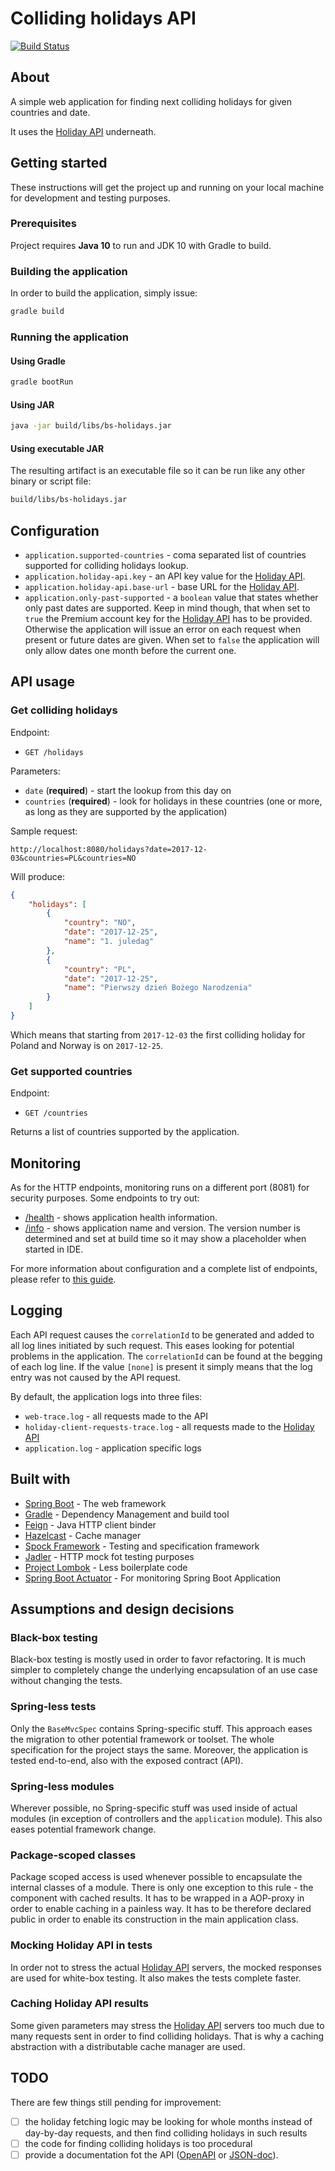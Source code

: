 # Colliding holidays API

[![Build Status](https://travis-ci.org/cleankod/colliding-holidays.svg?branch=master)](https://travis-ci.org/cleankod/colliding-holidays)

## About
A simple web application for finding next colliding holidays for given countries and date.

It uses the [Holiday API](https://holidayapi.com/) underneath.

## Getting started
These instructions will get the project up and running on your local machine for development and testing purposes.

### Prerequisites
Project requires **Java 10** to run and JDK 10 with Gradle to build.

### Building the application
In order to build the application, simply issue:
```bash
gradle build
```

### Running the application
#### Using Gradle
```bash
gradle bootRun
```
#### Using JAR
```bash
java -jar build/libs/bs-holidays.jar
```
#### Using executable JAR
The resulting artifact is an executable file so it can be run like any other binary or script file:
```bash
build/libs/bs-holidays.jar
```

## Configuration
* `application.supported-countries` - coma separated list of countries supported for colliding holidays lookup.
* `application.holiday-api.key` - an API key value for the [Holiday API](https://holidayapi.com/).
* `application.holiday-api.base-url` - base URL for the [Holiday API](https://holidayapi.com/).
* `application.only-past-supported` - a `boolean` value that states whether only past dates are supported. Keep in mind though, that when set to `true` the Premium account key for the [Holiday API](https://holidayapi.com/) has to be provided. Otherwise the application will issue an error on each request when present or future dates are given. When set to `false` the application will only allow dates one month before the current one. 

## API usage
### Get colliding holidays
Endpoint:
* `GET /holidays`

Parameters:
* `date` (**required**) - start the lookup from this day on
* `countries` (**required**) - look for holidays in these countries (one or more, as long as they are supported by the application)

Sample request:
```
http://localhost:8080/holidays?date=2017-12-03&countries=PL&countries=NO
```

Will produce:
```json
{
    "holidays": [
        {
            "country": "NO",
            "date": "2017-12-25",
            "name": "1. juledag"
        },
        {
            "country": "PL",
            "date": "2017-12-25",
            "name": "Pierwszy dzień Bożego Narodzenia"
        }
    ]
}
```

Which means that starting from `2017-12-03` the first colliding holiday for Poland and Norway is on `2017-12-25`.

### Get supported countries
Endpoint:
* `GET /countries`

Returns a list of countries supported by the application.

## Monitoring
As for the HTTP endpoints, monitoring runs on a different port (8081) for security purposes.
Some endpoints to try out:
* [/health](http://localhost:8081/health) - shows application health information.
* [/info](http://localhost:8081/info) - shows application name and version. The version number is determined and set at build time so it may show a placeholder when started in IDE.

For more information about configuration and a complete list of endpoints, please refer to [this guide](https://docs.spring.io/spring-boot/docs/current/reference/htmlsingle/#production-ready-endpoints).

## Logging
Each API request causes the `correlationId` to be generated and added to all log lines initiated by such request. This eases looking for potential problems in the application. The `correlationId` can be found at the begging of each log line. If the value `[none]` is present it simply means that the log entry was not caused by the API request.

By default, the application logs into three files:
* `web-trace.log` - all requests made to the API
* `holiday-client-requests-trace.log` - all requests made to the [Holiday API](https://holidayapi.com/)
* `application.log` - application specific logs 

## Built with
* [Spring Boot](https://spring.io/projects/spring-boot) - The web framework
* [Gradle](https://gradle.org/) - Dependency Management and build tool
* [Feign](https://github.com/OpenFeign/feign) - Java HTTP client binder
* [Hazelcast](https://hazelcast.com/) - Cache manager
* [Spock Framework](http://spockframework.org/) - Testing and specification framework
* [Jadler](https://github.com/jadler-mocking/jadler) - HTTP mock fot testing purposes
* [Project Lombok](https://projectlombok.org/) - Less boilerplate code
* [Spring Boot Actuator](https://github.com/spring-projects/spring-boot/tree/master/spring-boot-project/spring-boot-actuator) - For monitoring Spring Boot Application

## Assumptions and design decisions
### Black-box testing
Black-box testing is mostly used in order to favor refactoring. It is much simpler to completely change the underlying encapsulation of an use case without changing the tests.
### Spring-less tests
Only the `BaseMvcSpec` contains Spring-specific stuff. This approach eases the migration to other potential framework or toolset. The whole specification for the project stays the same. Moreover, the application is tested end-to-end, also with the exposed contract (API).
### Spring-less modules
Wherever possible, no Spring-specific stuff was used inside of actual modules (in exception of controllers and the `application` module). This also eases potential framework change.
### Package-scoped classes
Package scoped access is used whenever possible to encapsulate the internal classes of a module. There is only one exception to this rule - the component with cached results. It has to be wrapped in a AOP-proxy in order to enable caching in a painless way. It has to be therefore declared public in order to enable its construction in the main application class.
### Mocking Holiday API in tests
In order not to stress the actual [Holiday API](https://holidayapi.com/) servers, the mocked responses are used for white-box testing. It also makes the tests complete faster.
### Caching Holiday API results
Some given parameters may stress the [Holiday API](https://holidayapi.com/) servers too much due to many requests sent in order to find colliding holidays. That is why a caching abstraction with a distributable cache manager are used. 

## TODO
There are few things still pending for improvement:
- [ ] the holiday fetching logic may be looking for whole months instead of day-by-day requests, and then find colliding holidays in such results
- [ ] the code for finding colliding holidays is too procedural
- [ ] provide a documentation fot the API ([OpenAPI](https://swagger.io/docs/specification/about/) or [JSON-doc](http://jsondoc.org/)).
